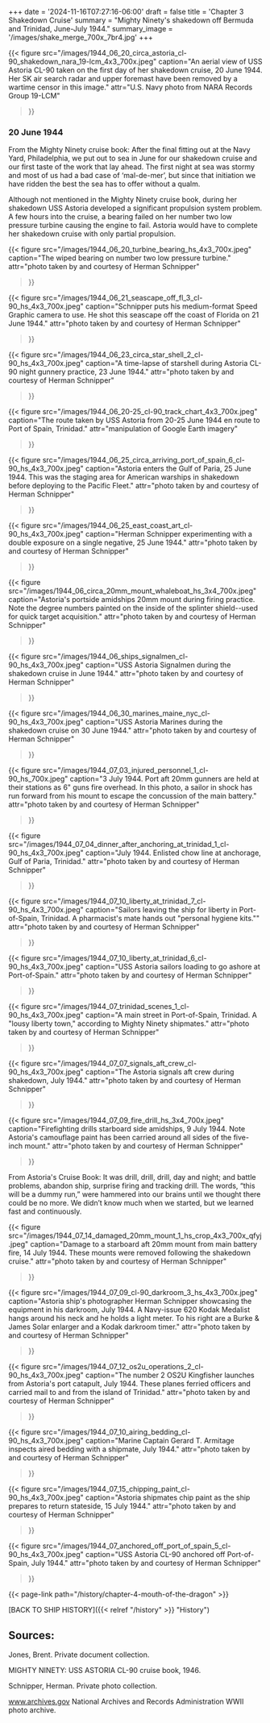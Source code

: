 +++
date = '2024-11-16T07:27:16-06:00'
draft = false
title = 'Chapter 3 Shakedown Cruise'
summary = "Mighty Ninety's shakedown off Bermuda and Trinidad, June-July 1944."
summary_image = '/images/shake_merge_700x_7br4.jpg'
+++

{{< figure src="/images/1944_06_20_circa_astoria_cl-90_shakedown_nara_19-lcm_4x3_700x.jpeg" 
           caption="An aerial view of USS Astoria CL-90 taken on the first day of her shakedown cruise, 20 June 1944. Her SK air search radar and upper foremast have been removed by a wartime censor in this image." 
           attr="U.S. Navy photo from NARA Records Group 19-LCM"
>}}

### 20 June 1944
From the Mighty Ninety cruise book:
After the final fitting out at the Navy Yard, Philadelphia, we put out to sea in June for our shakedown cruise and our first taste of the work that lay ahead. The first night at sea was stormy and most of us had a bad case of ‘mal-de-mer’, but since that initiation we have ridden the best the sea has to offer without a qualm.

Although not mentioned in the Mighty Ninety cruise book, during her shakedown USS Astoria developed a significant propulsion system problem. A few hours into the cruise, a bearing failed on her number two low pressure turbine causing the engine to fail. Astoria would have to complete her shakedown cruise with only partial propulsion.

{{< figure src="/images/1944_06_20_turbine_bearing_hs_4x3_700x.jpeg" 
           caption="The wiped bearing on number two low pressure turbine." 
           attr="photo taken by and courtesy of Herman Schnipper"
>}}

{{< figure src="/images/1944_06_21_seascape_off_fl_3_cl-90_hs_4x3_700x.jpeg" 
           caption="Schnipper puts his medium-format Speed Graphic camera to use. He shot this seascape off the coast of Florida on 21 June 1944." 
           attr="photo taken by and courtesy of Herman Schnipper"
>}}

{{< figure src="/images/1944_06_23_circa_star_shell_2_cl-90_hs_4x3_700x.jpeg" 
           caption="A time-lapse of starshell during Astoria CL-90 night gunnery practice, 23 June 1944." 
           attr="photo taken by and courtesy of Herman Schnipper"
>}}

{{< figure src="/images/1944_06_20-25_cl-90_track_chart_4x3_700x.jpeg" 
           caption="The route taken by USS Astoria from 20-25 June 1944 en route to Port of Spain, Trinidad." 
           attr="manipulation of Google Earth imagery"
>}}

{{< figure src="/images/1944_06_25_circa_arriving_port_of_spain_6_cl-90_hs_4x3_700x.jpeg" 
           caption="Astoria enters the Gulf of Paria, 25 June 1944. This was the staging area for American warships in shakedown before deploying to the Pacific Fleet." 
           attr="photo taken by and courtesy of Herman Schnipper"
>}}

{{< figure src="/images/1944_06_25_east_coast_art_cl-90_hs_4x3_700x.jpeg" 
           caption="Herman Schnipper experimenting with a double exposure on a single negative, 25 June 1944." 
           attr="photo taken by and courtesy of Herman Schnipper"
>}}

{{< figure src="/images/1944_06_circa_20mm_mount_whaleboat_hs_3x4_700x.jpeg" 
           caption="Astoria's portside amidships 20mm mount during firing practice. Note the degree numbers painted on the inside of the splinter shield--used for quick target acquisition." 
           attr="photo taken by and courtesy of Herman Schnipper"
>}}

{{< figure src="/images/1944_06_ships_signalmen_cl-90_hs_4x3_700x.jpeg" 
           caption="USS Astoria Signalmen during the shakedown cruise in June 1944." 
           attr="photo taken by and courtesy of Herman Schnipper"
>}}

{{< figure src="/images/1944_06_30_marines_maine_nyc_cl-90_hs_4x3_700x.jpeg" 
           caption="USS Astoria Marines during the shakedown cruise on 30 June 1944." 
           attr="photo taken by and courtesy of Herman Schnipper"
>}}

{{< figure src="/images/1944_07_03_injured_personnel_1_cl-90_hs_700x.jpeg" 
           caption="3 July 1944. Port aft 20mm gunners are held at their stations as 6\" guns fire overhead. In this photo, a sailor in shock has run forward from his mount to escape the concussion of the main battery." 
           attr="photo taken by and courtesy of Herman Schnipper"
>}}

{{< figure src="/images/1944_07_04_dinner_after_anchoring_at_trinidad_1_cl-90_hs_4x3_700x.jpeg" 
           caption="July 1944. Enlisted chow line at anchorage, Gulf of Paria, Trinidad." 
           attr="photo taken by and courtesy of Herman Schnipper"
>}}

{{< figure src="/images/1944_07_10_liberty_at_trinidad_7_cl-90_hs_4x3_700x.jpeg" 
           caption="Sailors leaving the ship for liberty in Port-of-Spain, Trinidad. A pharmacist's mate hands out \"personal hygiene kits.\"" 
           attr="photo taken by and courtesy of Herman Schnipper"
>}}

{{< figure src="/images/1944_07_10_liberty_at_trinidad_6_cl-90_hs_4x3_700x.jpeg" 
           caption="USS Astoria sailors loading to go ashore at Port-of-Spain." 
           attr="photo taken by and courtesy of Herman Schnipper"
>}}

{{< figure src="/images/1944_07_trinidad_scenes_1_cl-90_hs_4x3_700x.jpeg" 
           caption="A main street in Port-of-Spain, Trinidad. A \"lousy liberty town,\" according to Mighty Ninety shipmates." 
           attr="photo taken by and courtesy of Herman Schnipper"
>}}

{{< figure src="/images/1944_07_07_signals_aft_crew_cl-90_hs_4x3_700x.jpeg" 
           caption="The Astoria signals aft crew during shakedown, July 1944." 
           attr="photo taken by and courtesy of Herman Schnipper"
>}}

{{< figure src="/images/1944_07_09_fire_drill_hs_3x4_700x.jpeg" 
           caption="Firefighting drills starboard side amidships, 9 July 1944. Note Astoria's camouflage paint has been carried around all sides of the five-inch mount." 
           attr="photo taken by and courtesy of Herman Schnipper"
>}}

From Astoria's Cruise Book:
It was drill, drill, drill, day and night; and battle problems, abandon ship, surprise firing and tracking drill. The words, “this will be a dummy run,” were hammered into our brains until we thought there could be no more. We didn’t know much when we started, but we learned fast and continuously.

{{< figure src="/images/1944_07_14_damaged_20mm_mount_1_hs_crop_4x3_700x_qfyj.jpeg" 
           caption="Damage to a starboard aft 20mm mount from main battery fire, 14 July 1944. These mounts were removed following the shakedown cruise." 
           attr="photo taken by and courtesy of Herman Schnipper"
>}}

{{< figure src="/images/1944_07_09_cl-90_darkroom_3_hs_4x3_700x.jpeg" 
           caption="Astoria ship's photographer Herman Schnipper showcasing the equipment in his darkroom, July 1944. A Navy-issue 620 Kodak Medalist hangs around his neck and he holds a light meter. To his right are a Burke & James Solar enlarger and a Kodak darkroom timer." 
           attr="photo taken by and courtesy of Herman Schnipper"
>}}

{{< figure src="/images/1944_07_12_os2u_operations_2_cl-90_hs_4x3_700x.jpeg" 
           caption="The number 2 OS2U Kingfisher launches from Astoria's port catapult, July 1944. These planes ferried officers and carried mail to and from the island of Trinidad." 
           attr="photo taken by and courtesy of Herman Schnipper"
>}}

{{< figure src="/images/1944_07_10_airing_bedding_cl-90_hs_4x3_700x.jpeg" 
           caption="Marine Captain Gerard T. Armitage inspects aired bedding with a shipmate, July 1944." 
           attr="photo taken by and courtesy of Herman Schnipper"
>}}

{{< figure src="/images/1944_07_15_chipping_paint_cl-90_hs_4x3_700x.jpeg" 
           caption="Astoria shipmates chip paint as the ship prepares to return stateside, 15 July 1944." 
           attr="photo taken by and courtesy of Herman Schnipper"
>}}

{{< figure src="/images/1944_07_anchored_off_port_of_spain_5_cl-90_hs_4x3_700x.jpeg" 
           caption="USS Astoria CL-90 anchored off Port-of-Spain, July 1944." 
           attr="photo taken by and courtesy of Herman Schnipper"
>}}

{{< page-link path="/history/chapter-4-mouth-of-the-dragon" >}}

[BACK TO SHIP HISTORY]({{< relref "/history" >}} "History")

## Sources:

Jones, Brent.  Private document collection.

MIGHTY NINETY: USS ASTORIA CL-90 cruise book, 1946.

Schnipper, Herman.  Private photo collection.

www.archives.gov National Archives and Records Administration WWII photo archive.